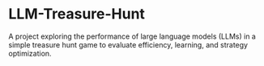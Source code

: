 # LLM-Treasure-Hunt
A project exploring the performance of large language models (LLMs) in a simple treasure hunt game to evaluate efficiency, learning, and strategy optimization.
